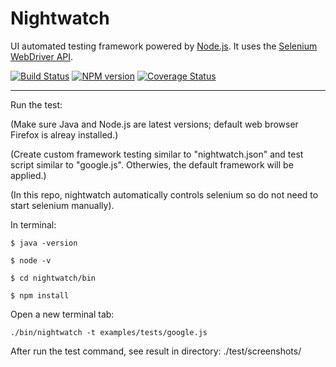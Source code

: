 # Nightwatch

UI automated testing framework powered by [Node.js](http://nodejs.org/). It uses the [Selenium WebDriver API](https://code.google.com/p/selenium/wiki/JsonWireProtocol).

[![Build Status](https://travis-ci.org/nightwatchjs/nightwatch.svg?branch=master)](https://travis-ci.org/nightwatchjs/nightwatch) [![NPM version](https://badge.fury.io/js/nightwatch.png)](http://badge.fury.io/js/nightwatch) [![Coverage Status](https://coveralls.io/repos/nightwatchjs/nightwatch/badge.svg?branch=master&service=github)](https://coveralls.io/github/nightwatchjs/nightwatch?branch=master)

***

Run the test:

(Make sure Java and Node.js are latest versions; default web browser Firefox is alreay installed.)

(Create custom framework testing similar to "nightwatch.json" and test script similar to "google.js". Otherwies, the default framework will be applied.)

(In this repo, nightwatch automatically controls selenium so do not need to start selenium manually).

In terminal:

	$ java -version 
	
	$ node -v 
	
	$ cd nightwatch/bin
	
	$ npm install
		
Open a new terminal tab:

	./bin/nightwatch -t examples/tests/google.js
	
After run the test command, see result in directory: ./test/screenshots/
